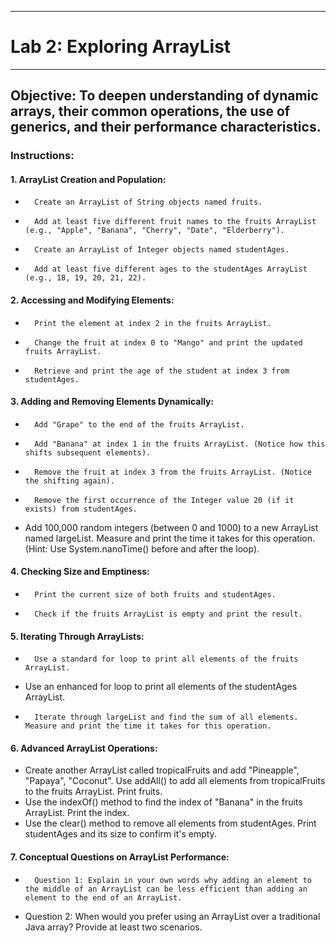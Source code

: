________________________________________
# Lab 2: Exploring ArrayList
________________________________________
## Objective: To deepen understanding of dynamic arrays, their common operations, the use of generics, and their performance characteristics.
### Instructions:
#### 1.	ArrayList Creation and Population:
*		Create an ArrayList of String objects named fruits.
*		Add at least five different fruit names to the fruits ArrayList (e.g., "Apple", "Banana", "Cherry", "Date", "Elderberry").
*		Create an ArrayList of Integer objects named studentAges.
*		Add at least five different ages to the studentAges ArrayList (e.g., 18, 19, 20, 21, 22).

#### 2.	Accessing and Modifying Elements:
*		Print the element at index 2 in the fruits ArrayList.
*		Change the fruit at index 0 to "Mango" and print the updated fruits ArrayList.
*		Retrieve and print the age of the student at index 3 from studentAges.

#### 3.	Adding and Removing Elements Dynamically:
*		Add "Grape" to the end of the fruits ArrayList.
*		Add "Banana" at index 1 in the fruits ArrayList. (Notice how this shifts subsequent elements).
*		Remove the fruit at index 3 from the fruits ArrayList. (Notice the shifting again).
*		Remove the first occurrence of the Integer value 20 (if it exists) from studentAges.
*	 Add 100,000 random integers (between 0 and 1000) to a new ArrayList<Integer> named largeList. Measure and print the time it takes for this operation. (Hint: Use System.nanoTime() before and after the loop).


#### 4.	Checking Size and Emptiness:
*		Print the current size of both fruits and studentAges.
*		Check if the fruits ArrayList is empty and print the result.

#### 5.	Iterating Through ArrayLists:
*		Use a standard for loop to print all elements of the fruits ArrayList.
*	Use an enhanced for loop to print all elements of the studentAges ArrayList.
*		Iterate through largeList and find the sum of all elements. Measure and print the time it takes for this operation.

#### 6.	Advanced ArrayList Operations:
*	 Create another ArrayList<String> called tropicalFruits and add "Pineapple", "Papaya", "Coconut". Use addAll() to add all elements from tropicalFruits to the fruits ArrayList. Print fruits.
*	 Use the indexOf() method to find the index of "Banana" in the fruits ArrayList. Print the index.
*	 Use the clear() method to remove all elements from studentAges. Print studentAges and its size to confirm it's empty.

#### 7.	Conceptual Questions on ArrayList Performance:
*		Question 1: Explain in your own words why adding an element to the middle of an ArrayList can be less efficient than adding an element to the end of an ArrayList.
*	Question 2: When would you prefer using an ArrayList over a traditional Java array? Provide at least two scenarios.

